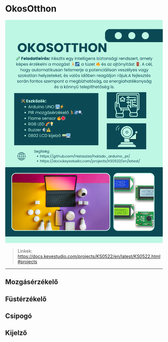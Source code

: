 # OkosOtthon

![Plakát](okosotthon.png)

> Linkek: https://docs.keyestudio.com/projects/KS0522/en/latest/KS0522.html#projects

---
## Mozgásérzékelő


## Füstérzékelő


## Csipogó


## Kijelző

